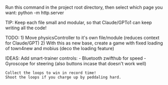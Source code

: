 
Run this command in the project root directory, then select which page you want:
	python -m http.server

TIP: Keep each file small and modular, so that Claude/GPTo1 can keep writing all the code!


TODO:
	1) Move physicsController to it's own file/module (reduces context for Claude/GPT)
	2) With this as new base, create a game with fixed loading of town4new and mobius (deco the loading feature)
		

IDEAS:
	Add smart-trainer controls:
		- Bluetooth zwifthub for speed
		- Gyroscope for steering (also buttons incase that doesn't work well)

	Collect the loops to win in record time!
	Shoot the loops if you charge up by peddaling hard.

